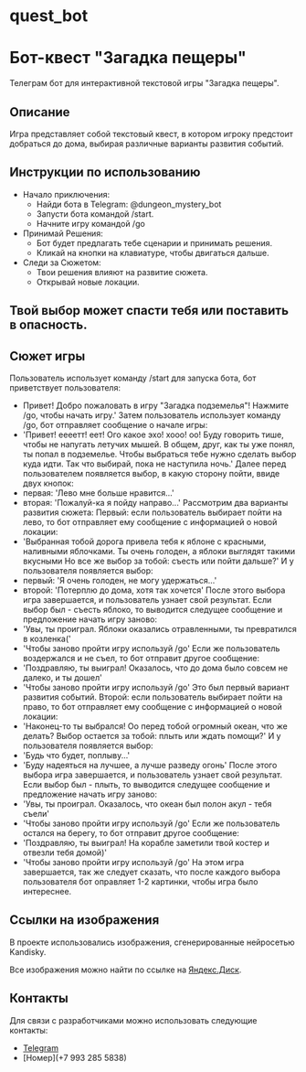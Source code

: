 # quest_bot
# Бот-квест "Загадка пещеры"

Телеграм бот для интерактивной текстовой игры "Загадка пещеры".


## Описание

Игра представляет собой текстовый квест, 
в котором игроку предстоит добраться до дома, 
выбирая различные варианты развития событий.

## Инструкции по использованию
- Начало приключения:
  - Найди бота в Telegram: @dungeon_mystery_bot
  - Запусти бота командой /start.
  - Начните игру командой /go
- Принимай Решения:
  - Бот будет предлагать тебе сценарии и принимать решения.
  - Кликай на кнопки на клавиатуре, чтобы двигаться дальше. 
- Следи за Сюжетом:
  - Твои решения влияют на развитие сюжета. 
  - Открывай новые локации.

## Твой выбор может спасти тебя или поставить в опасность.

## Сюжет игры
Пользователь использует команду /start для запуска бота, бот приветствует пользователя: 
- Привет! Добро пожаловать в игру "Загадка подземелья"! Нажмите /go, чтобы начать игру.'
Затем пользователь использует команду /go, бот отправляет сообщение о начале игры:
- 'Привет! еееетт! еет! Ого какое эхо! хооо! оо! Буду говорить тише, чтобы не напугать летучих мышей. В общем, друг, как ты уже понял, ты попал в подземелье. Чтобы выбраться тебе нужно сделать выбор куда идти. Так что выбирай, пока не наступила ночь.'
Далее перед пользователем появляется выбор, в какую сторону пойти, ввиде двух кнопок: 
- первая: 'Лево мне больше нравится...'
- вторая: 'Пожалуй-ка я пойду направо...'
Рассмотрим два варианты развития сюжета:
Первый: если пользователь выбирает пойти на лево, то бот отправляет ему сообщение с информацией о новой локации:
- 'Выбранная тобой дорога привела тебя к яблоне с красными, наливными яблочками. Ты очень голоден, а яблоки выглядят такими вкусными Но все же выбор за тобой: съесть или пойти дальше?'
И у пользователя появляется выбор:
- первый: 'Я очень голоден, не могу удержаться...'
- второй: 'Потерплю до дома, хотя так хочется'
После этого выбора игра завершается, и пользователь узнает свой результат.
Если выбор был - съесть яблоко, то выводится следущее сообщение и предложение начать игру заново:
- 'Увы, ты проиграл. Яблоки оказались отравленными, ты превратился в козленка('
- 'Чтобы заново пройти игру используй /go'
Если же пользователь воздержался и не съел, то бот отправит другое сообщение:
- 'Поздравляю, ты выиграл! Оказалось, что до дома было совсем не далеко, и ты дошел'
- 'Чтобы заново пройти игру используй /go'
Это был первый вариант развития событий.
Второй: если пользователь выбирает пойти на право, то бот отправляет ему сообщение с информацией о новой локации:
-  'Наконец-то ты выбрался! Оо перед тобой огромный океан, что же делать? Выбор остается за тобой: плыть или ждать помощи?'
И у пользователя появляется выбор:
- 'Будь что будет, поплыву...'
- 'Буду надеяться на лучшее, а лучше разведу огонь'
После этого выбора игра завершается, и пользователь узнает свой результат.
Если выбор был - плыть, то выводится следущее сообщение и предложение начать игру заново:
- 'Увы, ты проиграл. Оказалось, что океан был полон акул - тебя съели'
- 'Чтобы заново пройти игру используй /go'
Если же пользователь остался на берегу, то бот отправит другое сообщение:
- 'Поздравляю, ты выиграл! На корабле заметили твой костер и отвезли тебя домой)'
- 'Чтобы заново пройти игру используй /go'
На этом игра завершается, так же следует сказать, что после каждого выбора пользователя бот оправляет 1-2 картинки, чтобы игра было интереснее.
## Ссылки на изображения
В проекте использовались изображения, сгенерированные нейросетью Kandisky.

Все изображения можно найти по ссылке на [Яндекс.Диск](https://disk.yandex.ru/d/eZlYitKUYF_OJQ).

## Контакты
Для связи с разработчиками можно использовать следующие контакты:

- [Telegram](@kurilenko_yana)
- [Номер](+7 993 285 5838)

